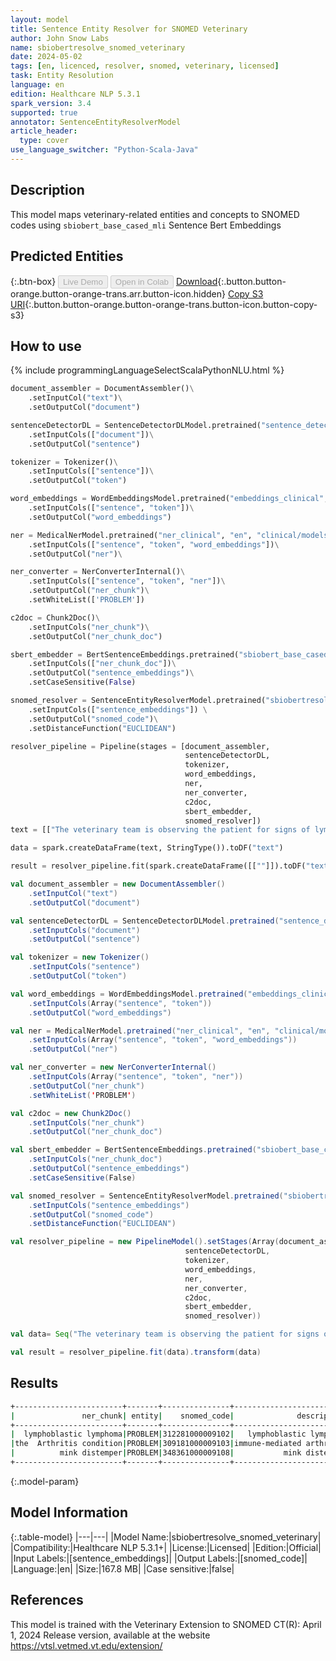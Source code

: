 ```yaml
---
layout: model
title: Sentence Entity Resolver for SNOMED Veterinary
author: John Snow Labs
name: sbiobertresolve_snomed_veterinary
date: 2024-05-02
tags: [en, licenced, resolver, snomed, veterinary, licensed]
task: Entity Resolution
language: en
edition: Healthcare NLP 5.3.1
spark_version: 3.4
supported: true
annotator: SentenceEntityResolverModel
article_header:
  type: cover
use_language_switcher: "Python-Scala-Java"
---
```


## Description

This model maps veterinary-related entities and concepts to SNOMED codes using `sbiobert_base_cased_mli` Sentence Bert Embeddings

## Predicted Entities



{:.btn-box}
<button class="button button-orange" disabled>Live Demo</button>
<button class="button button-orange" disabled>Open in Colab</button>
[Download](https://s3.amazonaws.com/auxdata.johnsnowlabs.com/clinical/models/sbiobertresolve_snomed_veterinary_en_5.3.1_3.4_1714649246051.zip){:.button.button-orange.button-orange-trans.arr.button-icon.hidden}
[Copy S3 URI](s3://auxdata.johnsnowlabs.com/clinical/models/sbiobertresolve_snomed_veterinary_en_5.3.1_3.4_1714649246051.zip){:.button.button-orange.button-orange-trans.button-icon.button-copy-s3}

## How to use



<div class="tabs-box" markdown="1">
{% include programmingLanguageSelectScalaPythonNLU.html %}
  
```python
document_assembler = DocumentAssembler()\
    .setInputCol("text")\
    .setOutputCol("document")

sentenceDetectorDL = SentenceDetectorDLModel.pretrained("sentence_detector_dl_healthcare", "en", "clinical/models")\
    .setInputCols(["document"])\
    .setOutputCol("sentence")

tokenizer = Tokenizer()\
    .setInputCols(["sentence"])\
    .setOutputCol("token")

word_embeddings = WordEmbeddingsModel.pretrained("embeddings_clinical", "en", "clinical/models")\
    .setInputCols(["sentence", "token"])\
    .setOutputCol("word_embeddings")

ner = MedicalNerModel.pretrained("ner_clinical", "en", "clinical/models")\
    .setInputCols(["sentence", "token", "word_embeddings"])\
    .setOutputCol("ner")\

ner_converter = NerConverterInternal()\
    .setInputCols(["sentence", "token", "ner"])\
    .setOutputCol("ner_chunk")\
    .setWhiteList(['PROBLEM'])

c2doc = Chunk2Doc()\
    .setInputCols("ner_chunk")\
    .setOutputCol("ner_chunk_doc")

sbert_embedder = BertSentenceEmbeddings.pretrained("sbiobert_base_cased_mli", "en", "clinical/models")\
    .setInputCols(["ner_chunk_doc"])\
    .setOutputCol("sentence_embeddings")\
    .setCaseSensitive(False)

snomed_resolver = SentenceEntityResolverModel.pretrained("sbiobertresolve_snomed_veterinary", "en", "clinical/models") \
    .setInputCols(["sentence_embeddings"]) \
    .setOutputCol("snomed_code")\
    .setDistanceFunction("EUCLIDEAN")

resolver_pipeline = Pipeline(stages = [document_assembler,
                                       sentenceDetectorDL,
                                       tokenizer,
                                       word_embeddings,
                                       ner,
                                       ner_converter,
                                       c2doc,
                                       sbert_embedder,
                                       snomed_resolver])
text = [["The veterinary team is observing the patient for signs of lymphoblastic lymphoma, while also treating the  Arthritis condition, and closely observing for any potential cases of mink distemper in the facility."]]

data = spark.createDataFrame(text, StringType()).toDF("text")

result = resolver_pipeline.fit(spark.createDataFrame([[""]]).toDF("text")).transform(data)
```
```scala
val document_assembler = new DocumentAssembler()
    .setInputCol("text")
    .setOutputCol("document")

val sentenceDetectorDL = SentenceDetectorDLModel.pretrained("sentence_detector_dl_healthcare", "en", "clinical/models")
    .setInputCols("document")
    .setOutputCol("sentence")

val tokenizer = new Tokenizer()
    .setInputCols("sentence")
    .setOutputCol("token")

val word_embeddings = WordEmbeddingsModel.pretrained("embeddings_clinical", "en", "clinical/models")
    .setInputCols(Array("sentence", "token"))
    .setOutputCol("word_embeddings")

val ner = MedicalNerModel.pretrained("ner_clinical", "en", "clinical/models")
    .setInputCols(Array("sentence", "token", "word_embeddings"))
    .setOutputCol("ner")

val ner_converter = new NerConverterInternal()
    .setInputCols(Array("sentence", "token", "ner"))
    .setOutputCol("ner_chunk")
    .setWhiteList('PROBLEM')

val c2doc = new Chunk2Doc()
    .setInputCols("ner_chunk")
    .setOutputCol("ner_chunk_doc")

val sbert_embedder = BertSentenceEmbeddings.pretrained("sbiobert_base_cased_mli", "en", "clinical/models")
    .setInputCols("ner_chunk_doc")
    .setOutputCol("sentence_embeddings")
    .setCaseSensitive(False)

val snomed_resolver = SentenceEntityResolverModel.pretrained("sbiobertresolve_snomed_veterinary", "en", "clinical/models")
    .setInputCols("sentence_embeddings") 
    .setOutputCol("snomed_code")
    .setDistanceFunction("EUCLIDEAN")

val resolver_pipeline = new PipelineModel().setStages(Array(document_assembler,
                                       sentenceDetectorDL,
                                       tokenizer,
                                       word_embeddings,
                                       ner,
                                       ner_converter,
                                       c2doc,
                                       sbert_embedder,
                                       snomed_resolver))

val data= Seq("The veterinary team is observing the patient for signs of lymphoblastic lymphoma, while also treating the  Arthritis condition, and closely observing for any potential cases of mink distemper in the facility.").toDF("text")

val result = resolver_pipeline.fit(data).transform(data)
```
</div>

## Results

```bash
+------------------------+-------+---------------+-------------------------+------------------------------------------------------------+------------------------------------------------------------+
|               ner_chunk| entity|    snomed_code|              description|                                                   all_codes|                                                 resolutions|
+------------------------+-------+---------------+-------------------------+------------------------------------------------------------+------------------------------------------------------------+
|  lymphoblastic lymphoma|PROBLEM|312281000009102|   lymphoblastic lymphoma|312281000009102:::360351000009103:::91857003:::302841002:...|lymphoblastic lymphoma:::cutaneous epitheliotropic lympho...|
|the  Arthritis condition|PROBLEM|309181000009103|immune-mediated arthritis|309181000009103:::298162008:::35771000009105:::3117810000...|immune-mediated arthritis:::arthritis of shoulder joint::...|
|          mink distemper|PROBLEM|348361000009108|           mink distemper|348361000009108:::86031000009108:::207191000009103:::1901...|mink distemper:::dendropicos obsoletus:::xenops minutus o...|
+------------------------+-------+---------------+-------------------------+------------------------------------------------------------+------------------------------------------------------------+
```

{:.model-param}
## Model Information

{:.table-model}
|---|---|
|Model Name:|sbiobertresolve_snomed_veterinary|
|Compatibility:|Healthcare NLP 5.3.1+|
|License:|Licensed|
|Edition:|Official|
|Input Labels:|[sentence_embeddings]|
|Output Labels:|[snomed_code]|
|Language:|en|
|Size:|167.8 MB|
|Case sensitive:|false|

## References

This model is trained with the Veterinary Extension to SNOMED CT(R): April 1, 2024 Release version, available at the website https://vtsl.vetmed.vt.edu/extension/
